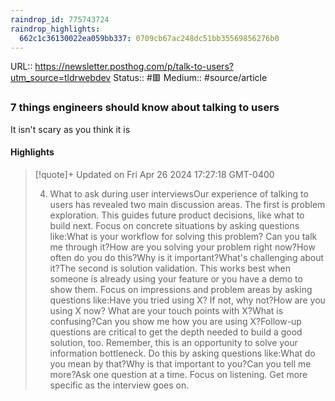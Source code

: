 ```yaml
---
raindrop_id: 775743724
raindrop_highlights:
  662c1c36130022ea059bb337: 0709cb67ac248dc51bb35569856276b0
---
```


URL:: https://newsletter.posthog.com/p/talk-to-users?utm_source=tldrwebdev
Status:: #🟥
Medium:: #source/article


### 7 things engineers should know about talking to users

It isn&#39;t scary as you think it is

#### Highlights

> [!quote]+ Updated on Fri Apr 26 2024 17:27:18 GMT-0400
>
> 4. What to ask during user interviewsOur experience of talking to users has revealed two main discussion areas. The first is problem exploration. This guides future product decisions, like what to build next. Focus on concrete situations by asking questions like:What is your workflow for solving this problem? Can you talk me through it?How are you solving your problem right now?How often do you do this?Why is it important?What&#39;s challenging about it?The second is solution validation. This works best when someone is already using your feature or you have a demo to show them. Focus on impressions and problem areas by asking questions like:Have you tried using X? If not, why not?How are you using X now? What are your touch points with X?What is confusing?Can you show me how you are using X?Follow-up questions are critical to get the depth needed to build a good solution, too. Remember, this is an opportunity to solve your information bottleneck. Do this by asking questions like:What do you mean by that?Why is that important to you?Can you tell me more?Ask one question at a time. Focus on listening. Get more specific as the interview goes on.
